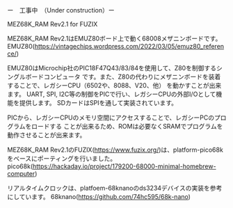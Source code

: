 ー　工事中　（Under construction）ー

MEZ68K_RAM Rev2.1 for FUZIX

MEZ68K_RAM Rev2.1はEMUZ80ボード上で動く68008メザニンボードです。
EMUZ80(https://vintagechips.wordpress.com/2022/03/05/emuz80_reference/)

EMUZ80はMicrochip社のPIC18F47Q43/83/84を使用して、Z80を制御するシングルボードコンピュータ
です。また、Z80の代わりにメザニンボードを装着することで、レガシーCPU（6502や、8088、V20、他）
を動かすことが出来ます。
UART, SPI, I2C等の制御をPICで行い、レガシーCPUの外部I/Oとして機能を提供します。
SDカードはSPIを通して実装されています。

PICから、レガシーCPUのメモリ空間にアクセスすることで、レガシーPCのプログラムをロードする
ことが出来るため、ROMは必要なくSRAMでプログラムを動作させることが出来ます。

MEZ68K_RAM Rev2.1のFUZIX(https://www.fuzix.org/)は、platform-pico68kをベースにポーティングを行いました。
pico68k(https://hackaday.io/project/179200-68000-minimal-homebrew-computer)

リアルタイムクロックは、platfoem-68knanoのds3234デバイスの実装を参考にしています。
68knano(https://github.com/74hc595/68k-nano)
